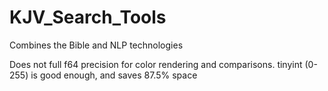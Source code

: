# KJV_Search_Tools
Combines the Bible and NLP technologies

Does not full f64 precision for color rendering and comparisons. tinyint (0-255) is good enough, and saves 87.5% space